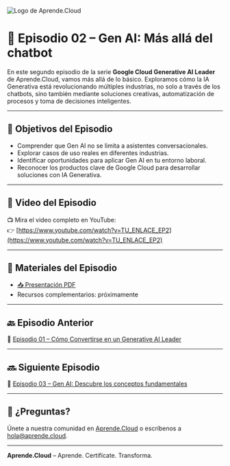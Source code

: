 ![Logo de Aprende.Cloud](https://media.licdn.com/dms/image/v2/D4E0BAQEcS_NueMRdKg/company-logo_200_200/company-logo_200_200/0/1720507130557/aprende_cloud_logo?e=1753315200&v=beta&t=4h0PIMDcupaxj_IH6IkyNkzja5ElsqWlyCQuPppjVwY)

# 🤖 Episodio 02 – Gen AI: Más allá del chatbot

En este segundo episodio de la serie **Google Cloud Generative AI Leader** de Aprende.Cloud, vamos más allá de lo básico. Exploramos cómo la IA Generativa está revolucionando múltiples industrias, no solo a través de los chatbots, sino también mediante soluciones creativas, automatización de procesos y toma de decisiones inteligentes.

---

## 🎯 Objetivos del Episodio

- Comprender que Gen AI no se limita a asistentes conversacionales.
- Explorar casos de uso reales en diferentes industrias.
- Identificar oportunidades para aplicar Gen AI en tu entorno laboral.
- Reconocer los productos clave de Google Cloud para desarrollar soluciones con IA Generativa.

---

## 🎥 Video del Episodio

📺 Mira el video completo en YouTube:  
👉 [https://www.youtube.com/watch?v=TU_ENLACE_EP2](https://www.youtube.com/watch?v=TU_ENLACE_EP2)

---

## 📄 Materiales del Episodio

- [📥 Presentación PDF](./ctr-gcp-generative-ai-leader-ep-02.pdf)
- Recursos complementarios: próximamente

---

## 🔙 Episodio Anterior

📘 [Episodio 01 – Cómo Convertirse en un Generative AI Leader](../ctr-gcp-generative-ai-leader-ep-01/)

---

## 🔜 Siguiente Episodio

🧠 [Episodio 03 – Gen AI: Descubre los conceptos fundamentales](../ctr-gcp-generative-ai-leader-ep-03/)

---

## 💬 ¿Preguntas?

Únete a nuestra comunidad en [Aprende.Cloud](https://aprende.cloud) o escríbenos a hola@aprende.cloud.

---

**Aprende.Cloud** – Aprende. Certifícate. Transforma.
